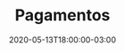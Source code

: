 ---
title: "Pagamentos"
linkTitle: "PAGAMENTOS"
date: 2020-05-13T18:00:00-03:00
lastmod: 2020-09-21T18:00:00-03:00
weight: 6
description: >
      
---